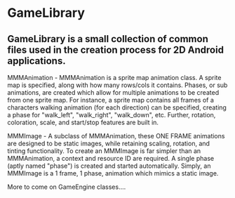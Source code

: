 GameLibrary
===========

GameLibrary is a small collection of common files used in the creation process for 2D Android applications.
-----------------------------------------------------------------------------------------------------------
MMMAnimation -
     MMMAnimation is a sprite map animation class. A sprite map is specified, along with how many rows/cols it contains. Phases, or sub animations, are created which allow for multiple animations to be created from one sprite map. For instance, a sprite map contains all frames of a characters walking animation (for each direction) can be specified, creating a phase for "walk_left", "walk_right", "walk_down", etc. Further, rotation, coloration, scale, and start/stop features are built in.

MMMImage -
     A subclass of MMMAnimation, these ONE FRAME animations are designed to be static images, while retaining scaling, rotation, and tinting functionality. To create an MMMImage is far simpler than an MMMAnimation, a context and resource ID are required. A single phase (aptly named "phase") is created and started automatically. Simply, an MMMImage is a 1 frame, 1 phase, animation which mimics a static image.

More to come on GameEngine classes....